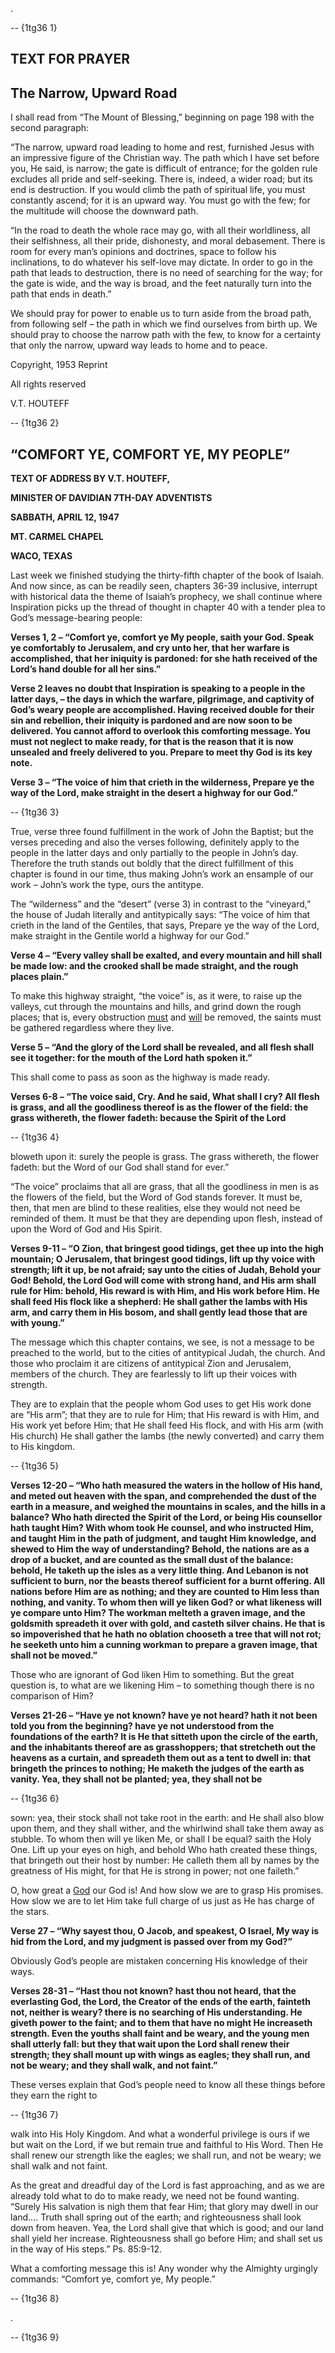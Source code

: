 .

 -- {1tg36 1}   
  
  TEXT FOR PRAYER
---------------

The Narrow, Upward Road
-----------------------

 I shall read from “The Mount of Blessing,” beginning on page 198 with the second paragraph:

 “The narrow, upward road leading to home and rest, furnished Jesus with an impressive figure of the Christian way. The path which I have set before you, He said, is narrow; the gate is difficult of entrance; for the golden rule excludes all pride and self-seeking. There is, indeed, a wider road; but its end is destruction. If you would climb the path of spiritual life, you must constantly ascend; for it is an upward way. You must go with the few; for the multitude will choose the downward path.

 “In the road to death the whole race may go, with all their worldliness, all their selfishness, all their pride, dishonesty, and moral debasement. There is room for every man’s opinions and doctrines, space to follow his inclinations, to do whatever his self-love may dictate. In order to go in the path that leads to destruction, there is no need of searching for the way; for the gate is wide, and the way is broad, and the feet naturally turn into the path that ends in death.”

 We should pray for power to enable us to turn aside from the broad path, from following self – the path in which we find ourselves from birth up. We should pray to choose the narrow path with the few, to know for a certainty that only the narrow, upward way leads to home and to peace.

Copyright, 1953 Reprint

All rights reserved

V.T. HOUTEFF

 -- {1tg36 2}   
  
  **“COMFORT YE, COMFORT YE, MY PEOPLE”**
---------------------------------------

**TEXT OF ADDRESS BY V.T. HOUTEFF,**

**MINISTER OF DAVIDIAN 7TH-DAY ADVENTISTS**

**SABBATH, APRIL 12, 1947**

**MT. CARMEL CHAPEL**

**WACO, TEXAS**

 Last week we finished studying the thirty-fifth chapter of the book of Isaiah. And now since, as can be readily seen, chapters 36-39 inclusive, interrupt with historical data the theme of Isaiah’s prophecy, we shall continue where Inspiration picks up the thread of thought in chapter 40 with a tender plea to God’s message-bearing people:

**Verses 1, 2 – “Comfort ye, comfort ye My people, saith your God. Speak ye comfortably to Jerusalem, and cry unto her, that her warfare is accomplished, that her iniquity is pardoned: for she hath received of the Lord’s hand double for all her sins.”**

 **Verse 2 leaves no doubt that Inspiration is speaking to a people in the latter days, – the days in which the warfare, pilgrimage, and captivity of God’s weary people are accomplished. Having received double for their sin and rebellion, their iniquity is pardoned and are now soon to be delivered. You cannot afford to overlook this comforting message. You must not neglect to make ready, for that is the reason that it is now unsealed and freely delivered to you. Prepare to meet thy God is its key note.**

**Verse 3 – “The voice of him that crieth in the wilderness, Prepare ye the way of the Lord, make straight in the desert a highway for our God.”**

 -- {1tg36 3}   
  
   True, verse three found fulfillment in the work of John the Baptist; but the verses preceding and also the verses following, definitely apply to the people in the latter days and only partially to the people in John’s day. Therefore the truth stands out boldly that the direct fulfillment of this chapter is found in our time, thus making John’s work an ensample of our work – John’s work the type, ours the antitype.

 The “wilderness” and the “desert” (verse 3) in contrast to the “vineyard,” the house of Judah literally and antitypically says: “The voice of him that crieth in the land of the Gentiles, that says, Prepare ye the way of the Lord, make straight in the Gentile world a highway for our God.”

**Verse 4 – “Every valley shall be exalted, and every mountain and hill shall be made low: and the crooked shall be made straight, and the rough places plain.”**

 To make this highway straight, “the voice” is, as it were, to raise up the valleys, cut through the mountains and hills, and grind down the rough places; that is, every obstruction <span style="text-decoration: underline;">must</span> and <span style="text-decoration: underline;">will</span> be removed, the saints must be gathered regardless where they live.

**Verse 5 – “And the glory of the Lord shall be revealed, and all flesh shall see it together: for the mouth of the Lord hath spoken it.”**

 This shall come to pass as soon as the highway is made ready.

**Verses 6-8 – “The voice said, Cry. And he said, What shall I cry? All flesh is grass, and all the goodliness thereof is as the flower of the field: the grass withereth, the flower fadeth: because the Spirit of the Lord**

 -- {1tg36 4}   
  
  bloweth upon it: surely the people is grass. The grass withereth, the flower fadeth: but the Word of our God shall stand for ever.”

 “The voice” proclaims that all are grass, that all the goodliness in men is as the flowers of the field, but the Word of God stands forever. It must be, then, that men are blind to these realities, else they would not need be reminded of them. It must be that they are depending upon flesh, instead of upon the Word of God and His Spirit.

**Verses 9-11 – “O Zion, that bringest good tidings, get thee up into the high mountain; O Jerusalem, that bringest good tidings, lift up thy voice with strength; lift it up, be not afraid; say unto the cities of Judah, Behold your God! Behold, the Lord God will come with strong hand, and His arm shall rule for Him: behold, His reward is with Him, and His work before Him. He shall feed His flock like a shepherd: He shall gather the lambs with His arm, and carry them in His bosom, and shall gently lead those that are with young.”**

 The message which this chapter contains, we see, is not a message to be preached to the world, but to the cities of antitypical Judah, the church. And those who proclaim it are citizens of antitypical Zion and Jerusalem, members of the church. They are fearlessly to lift up their voices with strength.

 They are to explain that the people whom God uses to get His work done are “His arm”; that they are to rule for Him; that His reward is with Him, and His work yet before Him; that He shall feed His flock, and with His arm (with His church) He shall gather the lambs (the newly converted) and carry them to His kingdom.

 -- {1tg36 5}   
  
  **Verses 12-20 – “Who hath measured the waters in the hollow of His hand, and meted out heaven with the span, and comprehended the dust of the earth in a measure, and weighed the mountains in scales, and the hills in a balance? Who hath directed the Spirit of the Lord, or being His counsellor hath taught Him? With whom took He counsel, and who instructed Him, and taught Him in the path of judgment, and taught Him knowledge, and shewed to Him the way of understanding? Behold, the nations are as a drop of a bucket, and are counted as the small dust of the balance: behold, He taketh up the isles as a very little thing. And Lebanon is not sufficient to burn, nor the beasts thereof sufficient for a burnt offering. All nations before Him are as nothing; and they are counted to Him less than nothing, and vanity. To whom then will ye liken God? or what likeness will ye compare unto Him? The workman melteth a graven image, and the goldsmith spreadeth it over with gold, and casteth silver chains. He that is so impoverished that he hath no oblation chooseth a tree that will not rot; he seeketh unto him a cunning workman to prepare a graven image, that shall not be moved.”**

 Those who are ignorant of God liken Him to something. But the great question is, to what are we likening Him – to something though there is no comparison of Him?

**Verses 21-26 – “Have ye not known? have ye not heard? hath it not been told you from the beginning? have ye not understood from the foundations of the earth? It is He that sitteth upon the circle of the earth, and the inhabitants thereof are as grasshoppers; that stretcheth out the heavens as a curtain, and spreadeth them out as a tent to dwell in: that bringeth the princes to nothing; He maketh the judges of the earth as vanity. Yea, they shall not be planted; yea, they shall not be**

 -- {1tg36 6}   
  
  sown: yea, their stock shall not take root in the earth: and He shall also blow upon them, and they shall wither, and the whirlwind shall take them away as stubble. To whom then will ye liken Me, or shall I be equal? saith the Holy One. Lift up your eyes on high, and behold Who hath created these things, that bringeth out their host by number: He calleth them all by names by the greatness of His might, for that He is strong in power; not one faileth.”

 O, how great a <span style="text-decoration: underline;">God</span> our God is! And how slow we are to grasp His promises. How slow we are to let Him take full charge of us just as He has charge of the stars.

**Verse 27 – “Why sayest thou, O Jacob, and speakest, O Israel, My way is hid from the Lord, and my judgment is passed over from my God?”**

 Obviously God’s people are mistaken concerning His knowledge of their ways.

**Verses 28-31 – “Hast thou not known? hast thou not heard, that the everlasting God, the Lord, the Creator of the ends of the earth, fainteth not, neither is weary? there is no searching of His understanding. He giveth power to the faint; and to them that have no might He increaseth strength. Even the youths shall faint and be weary, and the young men shall utterly fall: but they that wait upon the Lord shall renew their strength; they shall mount up with wings as eagles; they shall run, and not be weary; and they shall walk, and not faint.”**

 These verses explain that God’s people need to know all these things before they earn the right to

 -- {1tg36 7}   
  
  walk into His Holy Kingdom. And what a wonderful privilege is ours if we but wait on the Lord, if we but remain true and faithful to His Word. Then He shall renew our strength like the eagles; we shall run, and not be weary; we shall walk and not faint.

 As the great and dreadful day of the Lord is fast approaching, and as we are already told what to do to make ready, we need not be found wanting. “Surely His salvation is nigh them that fear Him; that glory may dwell in our land…. Truth shall spring out of the earth; and righteousness shall look down from heaven. Yea, the Lord shall give that which is good; and our land shall yield her increase. Righteousness shall go before Him; and shall set us in the way of His steps.” Ps. 85:9-12.

 What a comforting message this is! Any wonder why the Almighty urgingly commands: “Comfort ye, comfort ye, My people.”

 -- {1tg36 8}   
  
  .

 -- {1tg36 9}   
  
  